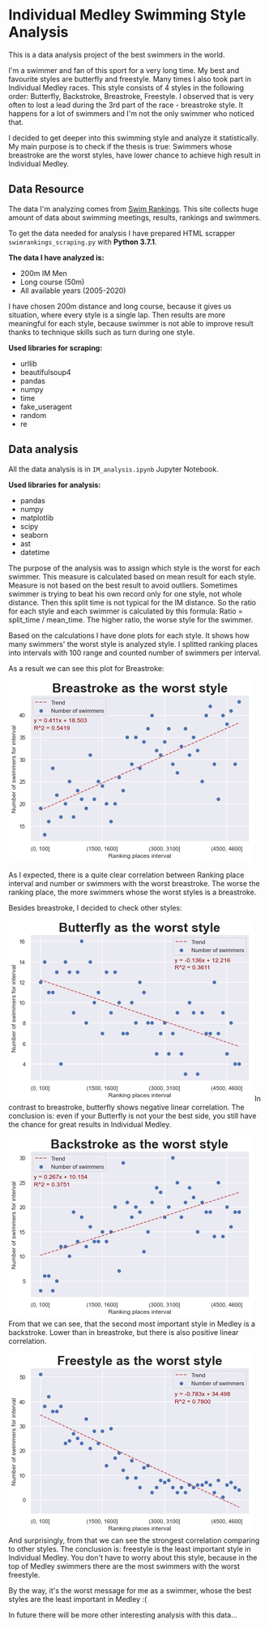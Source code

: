 # Individual Medley Swimming Style Analysis

This is a data analysis project of the best swimmers in the world.

I'm a swimmer and fan of this sport for a very long time. My best and favourite styles are butterfly and freestyle. Many times I also took part in Individual Medley races. This style consists of 4 styles in the following order: Butterfly, Backstroke, Breastroke, Freestyle. I observed that is very often to lost a lead during the 3rd part of the race - breastroke style. It happens for a lot of swimmers and I'm not the only swimmer who noticed that. 

I decided to get deeper into this swimming style and analyze it statistically. My main purpose is to check if the thesis is true: Swimmers whose breastroke are the worst styles, have lower chance to achieve high result in Individual Medley.

## Data Resource

The data I'm analyzing comes from [Swim Rankings](https://www.swimrankings.net). This site collects huge amount of data about swimming meetings, results, rankings and swimmers.

To get the data needed for analysis I have prepared HTML scrapper ```swimrankings_scraping.py``` with **Python 3.7.1**.

**The data I have analyzed is:**

* 200m IM Men 
* Long course (50m)
* All available years (2005-2020)

I have chosen 200m distance and long course, because it gives us situation, where every style is a single lap. Then results are more meaningful for each style, because swimmer is not able to improve result thanks to technique skills such as turn during one style.

**Used libraries for scraping:**

* urllib
* beautifulsoup4
* pandas
* numpy
* time
* fake_useragent
* random
* re

## Data analysis

All the data analysis is in ```IM_analysis.ipynb``` Jupyter Notebook. 

**Used libraries for analysis:**

* pandas
* numpy
* matplotlib
* scipy
* seaborn
* ast
* datetime

The purpose of the analysis was to assign which style is the worst for each swimmer. This measure is calculated based on mean result for each style. Measure is not based on the best result to avoid outliers. Sometimes swimmer is trying to beat his own record only for one style, not whole distance. Then this split time is not typical for the IM distance. So the ratio for each style and each swimmer is calculated by this formula: Ratio = split_time / mean_time. The higher ratio, the worse style for the swimmer.

Based on the calculations I have done plots for each style. It shows how many swimmers' the worst style is analyzed style. I splitted ranking places into intervals with 100 range and counted number of swimmers per interval.

As a result we can see this plot for Breastroke:

![Breastroke](plots/breastroke.png)

As I expected, there is a quite clear correlation between Ranking place interval and number or swimmers with the worst breastroke. The worse the ranking place, the more swimmers whose the worst styles is a breastroke. 

Besides breastroke, I decided to check other styles:

![Butterfly](plots/butterfly.png)
In contrast to breastroke, butterfly shows negative linear correlation. The conclusion is: even if your Butterfly is not your the best side, you still have the chance for great results in Individual Medley.

![Backstroke](plots/backstroke.png)
From that we can see, that the second most important style in Medley is a backstroke. Lower than in breastroke, but there is also positive linear correlation.

![Freestyle](plots/freestyle.png)
And surprisingly, from that we can see the strongest correlation comparing to other styles. The conclusion is: freestyle is the least important style in Individual Medley. You don't have to worry about this style, because in the top of Medley swimmers there are the most swimmers with the worst freestyle.

By the way, it's the worst message for me as a swimmer, whose the best styles are the least important in Medley :(

In future there will be more other interesting analysis with this data...